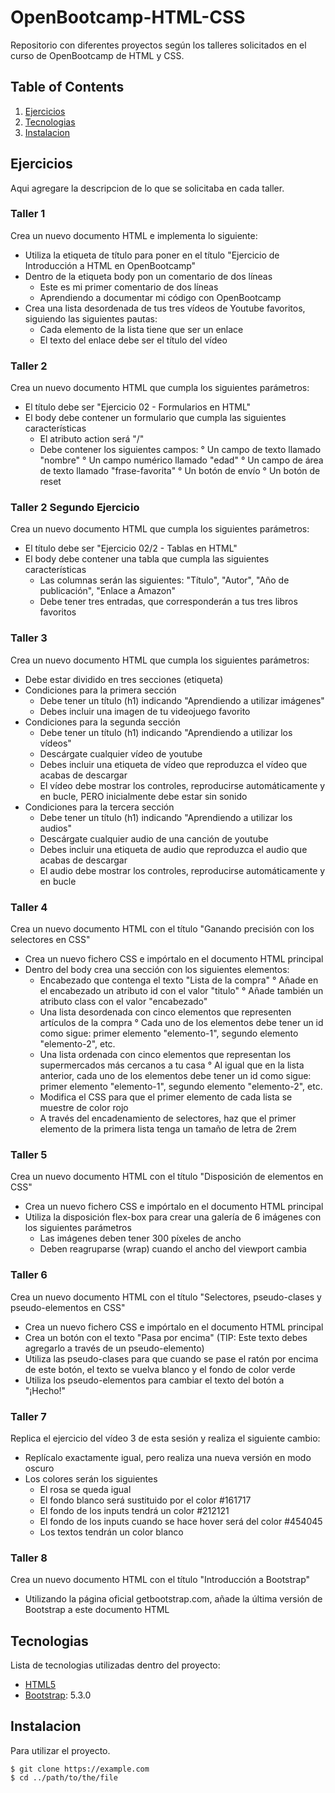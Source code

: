 # OpenBootcamp-HTML-CSS
Repositorio con diferentes proyectos según los talleres solicitados en el curso de OpenBootcamp de HTML y CSS.

## Table of Contents
1. [Ejercicios](#ejercicios)
2. [Tecnologias](#tecnologias)
3. [Instalacion](#instalacion)

## Ejercicios
Aqui agregare la descripcion de lo que se solicitaba en cada taller.

### Taller 1
Crea un nuevo documento HTML e implementa lo siguiente:

* Utiliza la etiqueta de título para poner en el título "Ejercicio de Introducción a HTML en OpenBootcamp"
* Dentro de la etiqueta body pon un comentario de dos líneas
  - Este es mi primer comentario de dos líneas
  - Aprendiendo a documentar mi código con OpenBootcamp
* Crea una lista desordenada de tus tres vídeos de Youtube favoritos, siguiendo las siguientes pautas:
  - Cada elemento de la lista tiene que ser un enlace
  - El texto del enlace debe ser el título del vídeo

### Taller 2
Crea un nuevo documento HTML que cumpla los siguientes parámetros:

* El título debe ser "Ejercicio 02 - Formularios en HTML"
* El body debe contener un formulario que cumpla las siguientes características
  - El atributo action será "/"
  - Debe contener los siguientes campos:
    ° Un campo de texto llamado "nombre"
    ° Un campo numérico llamado "edad"
    ° Un campo de área de texto llamado "frase-favorita"
    ° Un botón de envío
    ° Un botón de reset

### Taller 2 Segundo Ejercicio
Crea un nuevo documento HTML que cumpla los siguientes parámetros:

* El título debe ser "Ejercicio 02/2 - Tablas en HTML"
* El body debe contener una tabla que cumpla las siguientes características
  - Las columnas serán las siguientes: "Título", "Autor", "Año de publicación", "Enlace a Amazon"
  - Debe tener tres entradas, que corresponderán a tus tres libros favoritos

### Taller 3
Crea un nuevo documento HTML que cumpla los siguientes parámetros:

* Debe estar dividido en tres secciones (etiqueta)
* Condiciones para la primera sección
  - Debe tener un título (h1) indicando "Aprendiendo a utilizar imágenes"
  - Debes incluir una imagen de tu videojuego favorito
* Condiciones para la segunda sección
  - Debe tener un título (h1) indicando "Aprendiendo a utilizar los vídeos"
  - Descárgate cualquier vídeo de youtube
  - Debes incluir una etiqueta de vídeo que reproduzca el vídeo que acabas de descargar
  - El vídeo debe mostrar los controles, reproducirse automáticamente y en bucle, PERO inicialmente debe estar sin sonido
* Condiciones para la tercera sección
  - Debe tener un título (h1) indicando "Aprendiendo a utilizar los audios"
  - Descárgate cualquier audio de una canción de youtube
  - Debes incluir una etiqueta de audio que reproduzca el audio que acabas de descargar
  - El audio debe mostrar los controles, reproducirse automáticamente y en bucle

### Taller 4
Crea un nuevo documento HTML con el título "Ganando precisión con los selectores en CSS"

* Crea un nuevo fichero CSS e impórtalo en el documento HTML principal
* Dentro del body crea una sección con los siguientes elementos:
  - Encabezado que contenga el texto "Lista de la compra"
    ° Añade en el encabezado un atributo id con el valor "titulo"
    ° Añade también un atributo class con el valor "encabezado"
  - Una lista desordenada con cinco elementos que representen artículos de la compra
    ° Cada uno de los elementos debe tener un id como sigue: primer elemento "elemento-1", segundo elemento "elemento-2", etc.
  - Una lista ordenada con cinco elementos que representan los supermercados más cercanos a tu casa
    ° Al igual que en la lista anterior, cada uno de los elementos debe tener un id como sigue: primer elemento "elemento-1", segundo elemento "elemento-2", etc.
  - Modifica el CSS para que el primer elemento de cada lista se muestre de color rojo
  - A través del encadenamiento de selectores, haz que el primer elemento de la primera lista tenga un tamaño de letra de 2rem

### Taller 5
Crea un nuevo documento HTML con el título "Disposición de elementos en CSS"

* Crea un nuevo fichero CSS e impórtalo en el documento HTML principal
* Utiliza la disposición flex-box para crear una galería de 6 imágenes con los siguientes parámetros
  - Las imágenes deben tener 300 píxeles de ancho
  - Deben reagruparse (wrap) cuando el ancho del viewport cambia

### Taller 6

Crea un nuevo documento HTML con el título "Selectores, pseudo-clases y pseudo-elementos en CSS"

* Crea un nuevo fichero CSS e impórtalo en el documento HTML principal
* Crea un botón con el texto "Pasa por encima" (TIP: Este texto debes agregarlo a través de un pseudo-elemento)
* Utiliza las pseudo-clases para que cuando se pase el ratón por encima de este botón, el texto se vuelva blanco y el fondo de color verde
* Utiliza los pseudo-elementos para cambiar el texto del botón a "¡Hecho!"

### Taller 7

Replica el ejercicio del vídeo 3 de esta sesión y realiza el siguiente cambio:

* Replícalo exactamente igual, pero realiza una nueva versión en modo oscuro
* Los colores serán los siguientes
  - El rosa se queda igual
  - El fondo blanco será sustituido por el color #161717
  - El fondo de los inputs tendrá un color #212121
  - El fondo de los inputs cuando se hace hover será del color #454045
  - Los textos tendrán un color blanco

### Taller 8

Crea un nuevo documento HTML con el título "Introducción a Bootstrap"

* Utilizando la página oficial getbootstrap.com, añade la última versión de Bootstrap a este documento HTML

## Tecnologias
Lista de tecnologias utilizadas dentro del proyecto:
* [HTML5](https://lenguajehtml.com/)  
* [Bootstrap](https://getbootstrap.com/): 5.3.0
## Instalacion
Para utilizar el proyecto. 
```
$ git clone https://example.com
$ cd ../path/to/the/file
